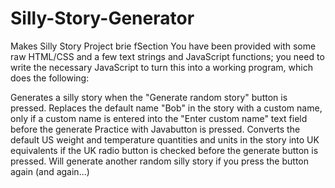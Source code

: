 # Silly-Story-Generator
Makes Silly Story
Project brie fSection
You have been provided with some raw HTML/CSS and a few text strings and JavaScript functions; you need to write the necessary JavaScript to turn this into a working program, which does the following:

Generates a silly story when the "Generate random story" button is pressed.
Replaces the default name "Bob" in the story with a custom name, only if a custom name is entered into the "Enter custom name" text field before the generate Practice with Javabutton is pressed.
Converts the default US weight and temperature quantities and units in the story into UK equivalents if the UK radio button is checked before the generate button is pressed.
Will generate another random silly story if you press the button again (and again...)
